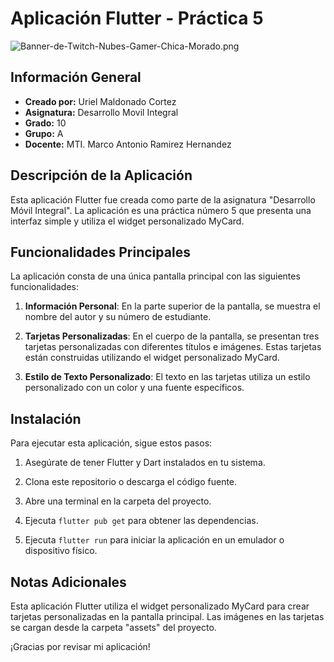 # Aplicación Flutter - Práctica 5

![Banner-de-Twitch-Nubes-Gamer-Chica-Morado.png](https://i.postimg.cc/15q3LFXF/Banner-de-Twitch-Nubes-Gamer-Chica-Morado.png)

## Información General

- **Creado por:** Uriel Maldonado Cortez
- **Asignatura:** Desarrollo Movil Integral
- **Grado:** 10
- **Grupo:** A
- **Docente:** MTI. Marco Antonio Ramirez Hernandez

## Descripción de la Aplicación

Esta aplicación Flutter fue creada como parte de la asignatura "Desarrollo Móvil Integral". La aplicación es una práctica número 5 que presenta una interfaz simple y utiliza el widget personalizado MyCard.

## Funcionalidades Principales

La aplicación consta de una única pantalla principal con las siguientes funcionalidades:

1. **Información Personal**: En la parte superior de la pantalla, se muestra el nombre del autor y su número de estudiante.

2. **Tarjetas Personalizadas**: En el cuerpo de la pantalla, se presentan tres tarjetas personalizadas con diferentes títulos e imágenes. Estas tarjetas están construidas utilizando el widget personalizado MyCard.

3. **Estilo de Texto Personalizado**: El texto en las tarjetas utiliza un estilo personalizado con un color y una fuente específicos.

## Instalación

Para ejecutar esta aplicación, sigue estos pasos:

1. Asegúrate de tener Flutter y Dart instalados en tu sistema.

2. Clona este repositorio o descarga el código fuente.

3. Abre una terminal en la carpeta del proyecto.

4. Ejecuta `flutter pub get` para obtener las dependencias.

5. Ejecuta `flutter run` para iniciar la aplicación en un emulador o dispositivo físico.

## Notas Adicionales

Esta aplicación Flutter utiliza el widget personalizado MyCard para crear tarjetas personalizadas en la pantalla principal. Las imágenes en las tarjetas se cargan desde la carpeta "assets" del proyecto.

¡Gracias por revisar mi aplicación!
